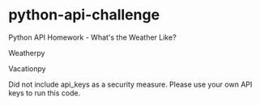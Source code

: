 # python-api-challenge
Python API Homework - What's the Weather Like?

Weatherpy

Vacationpy

Did not include api_keys as a security measure. Please use your own API keys to run this code. 

